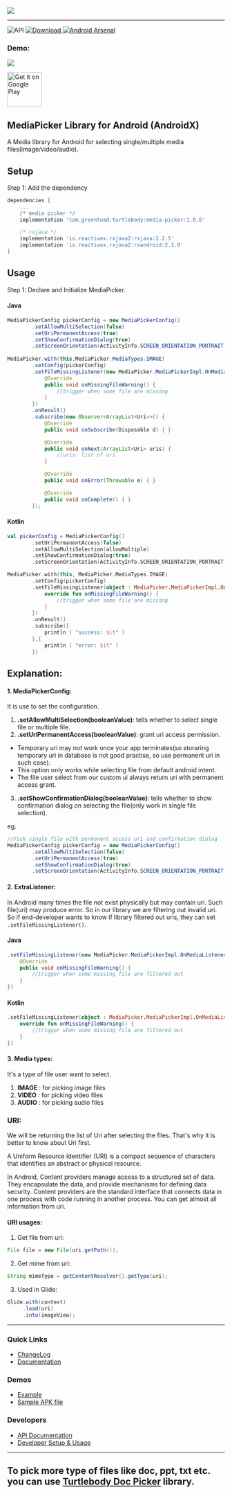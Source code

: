 
![](https://thedroid.io/assets/img/tb-media-picker.png)

---

![API](https://img.shields.io/badge/API-16%2B-34bf49.svg)
[ ![Download](https://api.bintray.com/packages/greentoad/android-media-picker/com.greentoad.turtlebody.mediapicker/images/download.svg?version=latest) ](https://bintray.com/greentoad/android-media-picker/com.greentoad.turtlebody.mediapicker/latest/link)
[![Android Arsenal]( https://img.shields.io/badge/Android%20Arsenal-Media%20Picker-green.svg?style=flat )]( https://android-arsenal.com/details/1/7635 )



### Demo:
![](https://media.giphy.com/media/47Is8dxlpEL28stL0V/giphy.gif)

[<img src="https://play.google.com/intl/en_us/badges/images/generic/en-play-badge.png"
     alt="Get it on Google Play"
     height="80">](https://play.google.com/store/apps/details?id=com.greentoad.turtlebody.mediapicker.sample)

## MediaPicker Library for Android (AndroidX)

A Media library for Android for selecting single/multiple media files(image/video/audio).


## Setup
Step 1: Add the dependency

```gradle
dependencies {
    ...
    /* media picker */
    implementation 'com.greentoad.turtlebody:media-picker:1.0.8'

    /* rxjava */
    implementation 'io.reactivex.rxjava2:rxjava:2.2.5'
    implementation 'io.reactivex.rxjava2:rxandroid:2.1.0'
}
```

## Usage
Step 1: Declare and Initialize MediaPicker.

#### Java
```java
MediaPickerConfig pickerConfig = new MediaPickerConfig()
        .setAllowMultiSelection(false)
        .setUriPermanentAccess(true)
        .setShowConfirmationDialog(true)
        .setScreenOrientation(ActivityInfo.SCREEN_ORIENTATION_PORTRAIT);
        
MediaPicker.with(this,MediaPicker.MediaTypes.IMAGE)
        .setConfig(pickerConfig)
        .setFileMissingListener(new MediaPicker.MediaPickerImpl.OnMediaListener() {
            @Override
            public void onMissingFileWarning() {
                //trigger when some file are missing
            }
        })
        .onResult()
        .subscribe(new Observer<ArrayList<Uri>>() {
            @Override
            public void onSubscribe(Disposable d) { }

            @Override
            public void onNext(ArrayList<Uri> uris) {
                //uris: list of uri
            }

            @Override
            public void onError(Throwable e) { }

            @Override
            public void onComplete() { }
        });
```

#### Kotlin
```kotlin
val pickerConfig = MediaPickerConfig()
        .setUriPermanentAccess(false)
        .setAllowMultiSelection(allowMultiple)
        .setShowConfirmationDialog(true)
        .setScreenOrientation(ActivityInfo.SCREEN_ORIENTATION_PORTRAIT)

MediaPicker.with(this, MediaPicker.MediaTypes.IMAGE)
        .setConfig(pickerConfig)
        .setFileMissingListener(object : MediaPicker.MediaPickerImpl.OnMediaListener{
            override fun onMissingFileWarning() {
                //trigger when some file are missing
            }
        })
        .onResult()
        .subscribe({
            println ( "success: $it" )
        },{
            println ( "error: $it" )
        })
```

## Explanation:

#### 1. MediaPickerConfig:
It is use to set the configuration.
1. **.setAllowMultiSelection(booleanValue)**: tells whether to select single file or multiple file.
2. **.setUriPermanentAccess(booleanValue)**: grant uri access permission. 
* Temporary uri may not work once your app terminates(so storaring temporary uri in database is not good practise, so use permanent uri in such case).
* This option only works while selecting file from default android intent.
* The file user select from our custom ui always return uri with permanent access grant.
3. **.setShowConfirmationDialog(booleanValue)**: tells whether to show confirmation dialog on selecting the file(only work in single file selection).

eg.
```java
//Pick single file with permanent access uri and confirmation dialog
MediaPickerConfig pickerConfig = new MediaPickerConfig()
        .setAllowMultiSelection(false)
        .setUriPermanentAccess(true)
        .setShowConfirmationDialog(true)
        .setScreenOrientation(ActivityInfo.SCREEN_ORIENTATION_PORTRAIT);
```

#### 2. ExtraListener:
In Android many times the file not exist physically but may contain uri. Such file(uri) may produce error. So in our library we are filtering out invalid uri. So if end-developer wants to know if library filtered out uris, they can set ```.setFileMissingListener()```.

#### Java
```java
.setFileMissingListener(new MediaPicker.MediaPickerImpl.OnMediaListener() {
    @Override
    public void onMissingFileWarning() {
        //trigger when some missing file are filtered out
    }
})
```
#### Kotlin
```kotlin
.setFileMissingListener(object : MediaPicker.MediaPickerImpl.OnMediaListener{
    override fun onMissingFileWarning() {
        //trigger when some missing file are filtered out
    }
})
```
#### 3. Media types:
It's a type of file user want to select.
1. **IMAGE** : for picking image files
2. **VIDEO** : for picking video files
3. **AUDIO** : for picking audio files


### URI:
We will be returning the list of Uri after selecting the files. That's why it is better to know about Uri first.

A Uniform Resource Identifier (URI) is a compact sequence of characters that identifies an abstract or physical resource.

In Android, Content providers manage access to a structured set of data. They encapsulate the data, and provide mechanisms for defining data security. Content providers are the standard interface that connects data in one process with code running in another process.
You can get almost all information from uri.
#### URI usages:
1. Get file from uri:
```java
File file = new File(uri.getPath());
```

2. Get mime from uri:
```java
String mimeType = getContentResolver().getType(uri);
```

3. Used in Glide:
```java
Glide.with(context)
     .load(uri)
     .into(imageView);
```


---
### Quick Links

*  [ChangeLog](/CHANGELOG.md)
*  [Documentation](https://github.com/Turtlebody/android-media-picker/wiki)

### Demos

*  [Example](/Example.md)
*  [Sample APK file](https://play.google.com/store/apps/details?id=com.greentoad.turtlebody.mediapicker.sample)

### Developers

*  [API Documentation](https://github.com/Turtlebody/android-media-picker/wiki/API-Documentation)
*  [Developer Setup & Usage](https://github.com/Turtlebody/android-media-picker/wiki/Developer-Setup)

---


## To pick more type of files like doc, ppt, txt etc. you can use [Turtlebody Doc Picker](https://github.com/Turtlebody/android-doc-picker) library.






